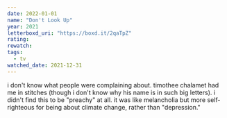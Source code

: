 ```yaml
---
date: 2022-01-01
name: "Don't Look Up"
year: 2021
letterboxd_uri: "https://boxd.it/2qaTpZ"
rating: 
rewatch: 
tags:
  - tv
watched_date: 2021-12-31
---
```


i don't know what people were complaining about. timothee chalamet had me in stitches (though i don't know why his name is in such big letters). i didn't find this to be "preachy" at all. it was like melancholia but more self-righteous for being about climate change, rather than "depression."
